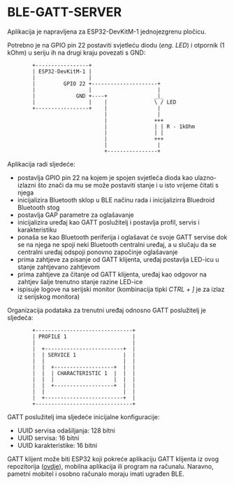 # BLE-GATT-SERVER

Aplikacija je napravljena za ESP32-DevKitM-1 jednojezgrenu pločicu.

Potrebno je na GPIO pin 22 postaviti svjetleću diodu (*eng. LED*) i otpornik (1 kOhm) u seriju ih na drugi kraju povezati s GND:

```
        +-----------------+
        | ESP32-DevKitM-1 |
        |                 |
        |         GPIO 22 +---------------------+
        |                 |                     |
        |             GND +----+               _|_
        |                 |    |               \ / LED
        +-----------------+    |                |
                               |                |
                               |               +++
                               |               | | R - 1kOhm
                               |               | |
                               |               +++
                               |                |
                               +----------------+
```

Aplikacija radi sljedeće:

- postavlja GPIO pin 22 na kojem je spojen svjetleća dioda kao ulazno-izlazni što znači da mu se može postaviti stanje i u isto vrijeme čitati s njega
- inicijalizira Bluetooth sklop u BLE načinu rada i inicijalizirra Bluedroid Bluetooth stog
- postavlja GAP parametre za oglašavanje
- inicijalizira uređaj kao GATT poslužitelj i postavlja profil, servis i karakteristiku
- ponaša se kao Bluetooth periferija i oglašavat će svoje GATT servise dok se na njega ne spoji neki Bluetooth centralni uređaj, a u slučaju da se centralni uređaj odspoji ponovno započinje oglašavanje
- prima zahtjeve za pisanje od GATT klijenta, uređaj postavlja LED-icu u stanje zahtjevano zahtjevom
- prima zahtjeve za čitanje od GATT klijenta, uređaj kao odgovor na zahtjev šalje trenutno stanje razine LED-ice
- ispisuje logove na serijski monitor (kombinacija tipki *CTRL + ]* je za izlaz iz serijskog monitora)

Organizacija podataka za trenutni uređaj odnosno GATT poslužitelj je sljedeća:

```
        +-------------------------------+
        | PROFILE 1                     |
        |                               |
        |  +-------------------------+  |
        |  | SERVICE 1               |  |
        |  |                         |  |
        |  |  +-------------------+  |  |
        |  |  | CHARACTERISTIC 1  |  |  |
        |  |  |                   |  |  |
        |  |  +-------------------+  |  |
        |  |                         |  |
        |  +-------------------------+  |
        +-------------------------------+
```

GATT poslužitelj ima sljedeće inicijalne konfiguracije:

* UUID servisa odašiljanja: 128 bitni
* UUID servisa: 16 bitni
* UUID karakteristike: 16 bitni

GATT klijent može biti ESP32 koji pokreće aplikaciju GATT klijenta iz ovog repozitorija ([ovdje](../ble_gatt_client/)), mobilna aplikacija ili program na računalu. Naravno, pametni mobitel i osobno računalo moraju imati ugrađen BLE.